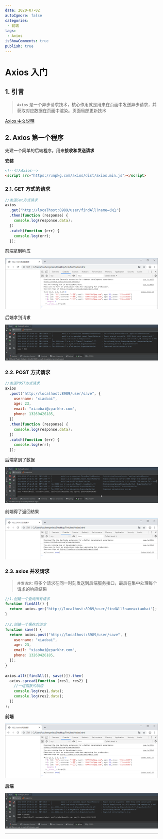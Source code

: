 ```yaml
---
date: 2020-07-02
autoIgnore: false
categories:
 - 前端
tags:
 - Axios
isShowComments: true
publish: true
---
```


# Axios 入门

## 1. 引言

>`Axios` 是一个异步请求技术，核心作用就是用来在页面中发送异步请求，并获取对应数据在页面中渲染。页面局部更新技术

[Axios 中文说明](https://www.kancloud.cn/yunye/axios/234845)

## 2. Axios 第一个程序

先建一个简单的后端程序，用来**接收和发送请求**

**安装**

```html
<!--引入Axios-->
<script src="https://unpkg.com/axios/dist/axios.min.js"></script>
```

### 2.1. GET 方式的请求

```js
//发送Get方式请求
axios
  .get("http://localhost:8989/user/findAll?name=小白")
  .then(function (response) {
    console.log(response.data);
  })
  .catch(function (err) {
    console.log(err);
  });
```

前端拿到响应

![image-20210209173436497](media/Axios入门.assets/image-20210209173436497.png)

后端拿到请求

![image-20210209173516152](media/Axios入门.assets/image-20210209173516152.png)

### 2.2. POST 方式请求

```js
//发送POST方式请求
axios
  .post("http://localhost:8989/user/save", {
    username: "xiaobai",
    age: 23,
    email: "xiaobai@zparkhr.com",
    phone: 13260426185,
  })
  .then(function (response) {
    console.log(response.data);
  })
  .catch(function (err) {
    console.log(err);
  });
```

后端拿到了数据

![image-20210209174222401](media/Axios入门.assets/image-20210209174222401.png)

前端得了返回结果

![image-20210209174242831](media/Axios入门.assets/image-20210209174242831.png)

### 2.3. axios 并发请求

> `并发请求`: 将多个请求在同一时刻发送到后端服务接口，最后在集中处理每个请求的响应结果

```js
//1.创建一个查询所有请求
function findAll() {
  return axios.get("http://localhost:8989/user/findAll?name=xiaobai");
}

//2.创建一个保存的请求
function save() {
  return axios.post("http://localhost:8989/user/save", {
    username: "xiaobai",
    age: 23,
    email: "xiaobai@zparkhr.com",
    phone: 13260426185,
  });
}

axios.all([findAll(), save()]).then(
  axios.spread(function (res1, res2) {
    //一组函数的响应
    console.log(res1.data);
    console.log(res2.data);
  })
);
```

**前端**

![image-20210209175718754](media/Axios入门.assets/image-20210209175718754.png)

**后端**

![image-20210209175738416](media/Axios入门.assets/image-20210209175738416.png)

---
